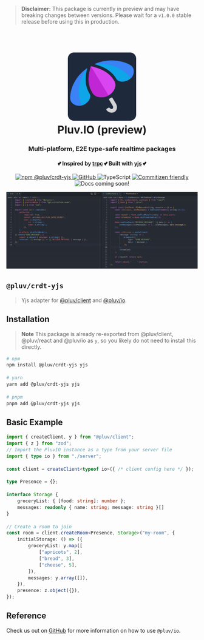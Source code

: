 > **Disclaimer:**
> This package is currently in preview and may have breaking changes between versions. Please wait for a `v1.0.0` stable release before using this in production.

<h1 align="center">
  <br>
  <img src="https://github.com/pluv-io/pluv/blob/master/assets/pluv-icon-192x192.png?raw=true" alt="Pluv.IO" width="180" style="border-radius:16px">
  <br>
  Pluv.IO (preview)
  <br>
</h1>

<h3 align="center">Multi-platform, E2E type-safe realtime packages</h3>
<h4 align="center">💕 Inspired by <a href="https://trpc.io">trpc</a> 💕 Built with <a href="https://docs.yjs.dev/">yjs</a> 💕</h4>

<p align="center">
  <a href="https://www.npmjs.com/package/@pluv/crdt-yjs">
    <img src="https://img.shields.io/npm/v/@pluv/crdt-yjs" alt="npm @pluv/crdt-yjs" />
  </a>
  <a href="https://github.com/pluv-io/pluv/blob/master/LICENSE">
    <img alt="GitHub" src="https://img.shields.io/github/license/pluv-io/pluv" alt="License MIT" />
  </a>
  <img src="https://badgen.net/badge/-/TypeScript?icon=typescript&label&labelColor=blue&color=555555" alt="TypeScript">
  <a href="https://commitizen.github.io/cz-cli/">
    <img src="https://img.shields.io/badge/commitizen-friendly-brightgreen.svg" alt="Commitizen friendly" />
  </a>
  <img src="https://img.shields.io/badge/docs-coming%20soon!-blue" alt="Docs coming soon!" />
</p>

<img src="https://github.com/pluv-io/pluv/blob/master/assets/demo-events.gif?raw=true" alt="Demo" />

## `@pluv/crdt-yjs`

> Yjs adapter for [@pluv/client](https://img.shields.io/npm/v/@pluv/client) and [@pluv/io](https://img.shields.io/npm/v/@pluv/io).

## Installation

> **Note**
> This package is already re-exported from @pluv/client, @pluv/react and @pluv/io as `y`, so you likely do not need to install this directly.

```bash
# npm
npm install @pluv/crdt-yjs yjs

# yarn
yarn add @pluv/crdt-yjs yjs

# pnpm
pnpm add @pluv/crdt-yjs yjs
```

## Basic Example

```ts
import { createClient, y } from "@pluv/client";
import { z } from "zod";
// Import the PluvIO instance as a type from your server file
import { type io } from "./server";

const client = createClient<typeof io>({ /* client config here */ });

type Presence = {};

interface Storage {
    groceryList: { [food: string]: number };
    messages: readonly { name: string; message: string }[]
}

// Create a room to join
const room = client.createRoom<Presence, Storage>("my-room", {
    initialStorage: () => ({
        groceryList: y.map([
            ["apricots", 2],
            ["bread", 3],
            ["cheese", 5],
        ]),
        messages: y.array([]),
    }),
    presence: z.object({}),
});
```

## Reference

Check us out on [GitHub](https://github.com/pluv-io/pluv) for more information on how to use `@pluv/io`.


